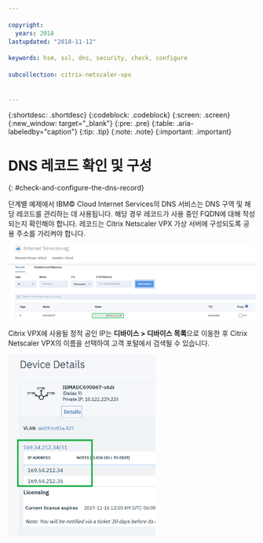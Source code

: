 ```yaml
---

copyright:
  years: 2018
lastupdated: "2018-11-12"

keywords: hsm, ssl, dns, security, check, configure

subcollection: citrix-netscaler-vpx


---
```


{:shortdesc: .shortdesc}
{:codeblock: .codeblock}
{:screen: .screen}
{:new_window: target="_blank"}
{:pre: .pre}
{:table: .aria-labeledby="caption"}
{:tip: .tip}
{:note: .note}
{:important: .important}

# DNS 레코드 확인 및 구성
{: #check-and-configure-the-dns-record}

단계별 예제에서 IBM© Cloud Internet Services의 DNS 서비스는 DNS 구역 및 해당 레코드를 관리하는 데 사용됩니다. 해당 경우 레코드가 사용 중인 FQDN에 대해 작성되는지 확인해야 합니다. 레코드는 Citrix Netscaler VPX 가상 서버에 구성되도록 공용 주소를 가리켜야 합니다.

<img src="images/12-add-record.png" alt="그림" style="width: 700px;"/>

Citrix VPX에 사용될 정적 공인 IP는 **디바이스 > 디바이스 목록**으로 이동한 후 Citrix Netscaler VPX의 이름을 선택하여 고객 포털에서 검색될 수 있습니다.

<img src="images/13-check-ip.png" alt="그림" style="width: 300px;"/>
